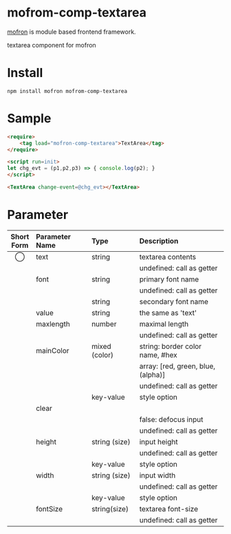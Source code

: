 # mofrom-comp-textarea
[mofron](https://mofron.github.io/mofron/) is module based frontend framework.

textarea component for mofron


# Install
```
npm install mofron mofrom-comp-textarea
```

# Sample
```html
<require>
    <tag load="mofron-comp-textarea">TextArea</tag>
</require>

<script run=init>
let chg_evt = (p1,p2,p3) => { console.log(p2); }
</script>

<TextArea change-event=@chg_evt></TextArea>
```

# Parameter

| Short<br>Form | Parameter Name | Type | Description |
|:-------------:|:---------------|:-----|:------------|
| ◯  | text | string | textarea contents |
| | | | undefined: call as getter |
| | font | string | primary font name |
| | | | undefined: call as getter |
| | | string | secondary font name |
| | value | string | the same as 'text' |
| | maxlength | number | maximal length |
| | | | undefined: call as getter |
| | mainColor | mixed (color) | string: border color name, #hex |
| | | | array: [red, green, blue, (alpha)] |
| | | | undefined: call as getter |
| | | key-value | style option |
| | clear | ||| | focus | boolean | true: focus input |
| | | | false: defocus input |
| | | | undefined: call as getter |
| | height | string (size) | input height |
| | | | undefined: call as getter |
| | | key-value | style option |
| | width | string (size) | input width |
| | | | undefined: call as getter |
| | | key-value | style option |
| | fontSize | string(size) | textarea font-size |
| | | | undefined: call as getter |

